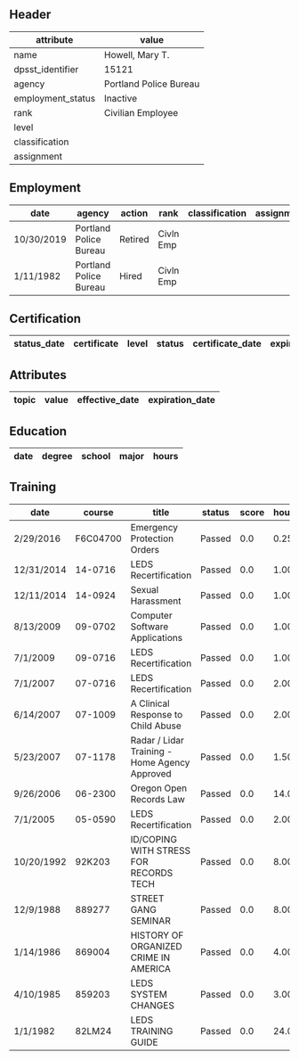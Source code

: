 ## Header
| attribute | value |
| --------- | ----- |
| name | Howell, Mary T. |
| dpsst_identifier | 15121 |
| agency | Portland Police Bureau |
| employment_status | Inactive |
| rank | Civilian Employee |
| level |  |
| classification |  |
| assignment |  |
## Employment
| date | agency | action | rank | classification | assignment |
| ---- | ------ | ------ | ---- | -------------- | ---------- |
| 10/30/2019 | Portland Police Bureau | Retired | Civln Emp |  |  |
| 1/11/1982 | Portland Police Bureau | Hired | Civln Emp |  |  |
## Certification
| status_date | certificate | level | status | certificate_date | expiration_date | probation_date |
| ----------- | ----------- | ----- | ------ | ---------------- | --------------- | -------------- |
## Attributes
| topic | value | effective_date | expiration_date |
| ----- | ----- | -------------- | --------------- |
## Education
| date | degree | school | major | hours |
| ---- | ------ | ------ | ----- | ----- |
## Training
| date | course | title | status | score | hours |
| ---- | ------ | ----- | ------ | ----- | ----- |
| 2/29/2016 | F6C04700 | Emergency Protection Orders | Passed | 0.0 | 0.25 |
| 12/31/2014 | 14-0716 | LEDS Recertification | Passed | 0.0 | 1.00 |
| 12/11/2014 | 14-0924 | Sexual Harassment | Passed | 0.0 | 1.00 |
| 8/13/2009 | 09-0702 | Computer Software Applications | Passed | 0.0 | 1.00 |
| 7/1/2009 | 09-0716 | LEDS Recertification | Passed | 0.0 | 1.00 |
| 7/1/2007 | 07-0716 | LEDS Recertification | Passed | 0.0 | 2.00 |
| 6/14/2007 | 07-1009 | A Clinical Response to Child Abuse | Passed | 0.0 | 2.00 |
| 5/23/2007 | 07-1178 | Radar / Lidar Training - Home Agency Approved | Passed | 0.0 | 1.50 |
| 9/26/2006 | 06-2300 | Oregon Open Records Law | Passed | 0.0 | 14.00 |
| 7/1/2005 | 05-0590 | LEDS Recertification | Passed | 0.0 | 2.00 |
| 10/20/1992 | 92K203 | ID/COPING WITH STRESS FOR RECORDS TECH | Passed | 0.0 | 8.00 |
| 12/9/1988 | 889277 | STREET GANG SEMINAR | Passed | 0.0 | 8.00 |
| 1/14/1986 | 869004 | HISTORY OF ORGANIZED CRIME IN AMERICA | Passed | 0.0 | 4.00 |
| 4/10/1985 | 859203 | LEDS SYSTEM CHANGES | Passed | 0.0 | 3.00 |
| 1/1/1982 | 82LM24 | LEDS TRAINING GUIDE | Passed | 0.0 | 24.00 |
